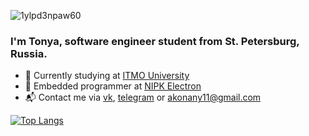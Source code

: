 
![1ylpd3npaw60](https://user-images.githubusercontent.com/81990607/155113392-aaf5796f-1f79-4817-956c-738b386c3917.gif)

 ### I'm Tonya, software engineer student from St. Petersburg, Russia.
 
 * 📑 Currently studying at [ITMO University](https://itmo.ru/ru/)
 * 🐳 Embedded programmer at [NIPK Electron](https://electronxray.com/en/) 
 * 📬 Contact me via [vk](https://vk.com/a_ina2), [telegram](https://t.me/knhnn) or <akonany11@gmail.com>
 
 [![Top Langs](https://github-readme-stats.vercel.app/api/top-langs/?username=tchn11&layout=compact)](https://github.com/anuraghazra/github-readme-stats)

 
